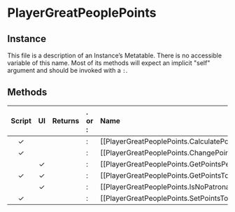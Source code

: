 # PlayerGreatPeoplePoints
## Instance
This file is a description of an Instance’s Metatable. There is no accessible variable of this name. Most of its methods will expect an implicit "self" argument and should be invoked with a `:`.

## Methods
| Script | UI  | Returns | . or : | Name | Arguments |
|:------:|:---:| -------:|:---- |:---- |:--------- |
|✓| | |:|[[PlayerGreatPeoplePoints.CalculatePointsPerTurn\|CalculatePointsPerTurn]]| |
|✓| | |:|[[PlayerGreatPeoplePoints.ChangePointsTotal\|ChangePointsTotal]]| |
| |✓| |:|[[PlayerGreatPeoplePoints.GetPointsPerTurn\|GetPointsPerTurn]]| |
|✓|✓| |:|[[PlayerGreatPeoplePoints.GetPointsTotal\|GetPointsTotal]]| |
| |✓| |:|[[PlayerGreatPeoplePoints.IsNoPatronageWith\|IsNoPatronageWith]]| |
|✓| | |:|[[PlayerGreatPeoplePoints.SetPointsTotal\|SetPointsTotal]]| |
